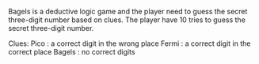 Bagels is a deductive logic game and the player need to guess the secret three-digit number based on clues. The player have 10 tries to guess the secret three-digit number.

Clues:
Pico : a correct digit in the wrong place
Fermi : a correct digit in the correct place
Bagels : no correct digits
